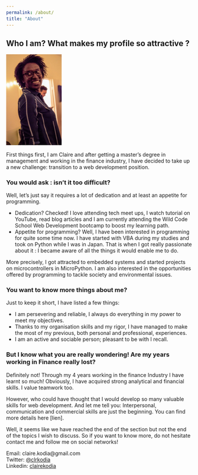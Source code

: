 ```yaml
---
permalink: /about/
title: "About"
---
```



## Who I am? What makes my profile so attractive ?

<img src="../assets/images/aboutme.jpg" alt="Claire Kodia" style="width:150px" class="align-right" />

First things first, I am Claire and after getting a master’s degree in management and working in the finance industry, I have decided to take up a new challenge: transition to a web development position.

### You would ask : isn’t it too difficult?

Well, let’s just say it requires a lot of dedication and at least an appetite for programming. 

* Dedication? Checked! I love attending tech meet ups, I watch tutorial on YouTube, read blog articles and I am currently attending the Wild Code School Web Development bootcamp to boost my learning path. 
* Appetite for programming? Well, I have been interested in programming for quite some time now. I have started with VBA during my studies and took on Python while I was in Japan. That is when I got really passionate about it : I became aware of all the things it would enable me to do.

More precisely, I got attracted to embedded systems and started projects on microcontrollers in MicroPython. I am also interested in the opportunities offered by programming to tackle society and environmental issues.

### You want to know more things about me?

Just to keep it short, I have listed a few things:

* I am persevering and reliable, I always do everything in my power to meet my objectives. 
* Thanks to my organisation skills and my rigor, I have managed to make the most of my previous, both personal and professional, experiences.
* I am an active and sociable person; pleasant to be with I recall.

### But I know what you are really wondering! Are my years working in Finance really lost?

Definitely not! Through my 4 years working in the finance Industry I have learnt so much! Obviously, I have acquired strong analytical and financial skills. I value teamwork too. 

However, who could have thought that I would develop so many valuable skills for web development. And let me tell you: Interpersonal, communication and commercial skills are just the beginning. You can find more details here [lien].

Well, it seems like we have reached the end of the section but not the end of the topics I wish to discuss. So if you want to know more, do not hesitate contact me and follow me on social networks!


<ul style="list-style:none; padding:0;">
    <li>Email: claire.kodia@gmail.com</li>
    <li>Twitter: <a href="https://twitter.com/clrkodia" alt="Link to my Twitter account" >@clrkodia</a></li>
    <li>Linkedin: <a href="https://www.linkedin.com/in/clairekodia/?locale=en_US" alt="Link to my LinkedIn account" >clairekodia</a></li>
</ul>
